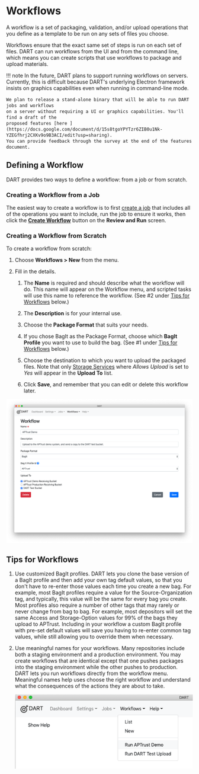 # Workflows

A workflow is a set of packaging, validation, and/or upload operations that you define as a template to be run on any sets of files you choose.

Workflows ensure that the exact same set of steps is run on each set of files. DART can run workflows from the UI and from the command line, which means you can create scripts that use workflows to package and upload materials.

!!! note
    In the future, DART plans to support running workflows on servers. Currently, this is
    difficult because DART's underlying Electron framework insists on graphics capabilities
    even when running in command-line mode.

    We plan to release a stand-alone binary that will be able to run DART jobs and workflows
    on a server without requiring a UI or graphics capabilities. You'll find a draft of the
    proposed features [here ](https://docs.google.com/document/d/15s8tgoYPYTzr6ZIB0u1Nk-YZEGfhrj2CXKv9o9B3ACI/edit?usp=sharing).
    You can provide feedback through the survey at the end of the features document.

## Defining a Workflow

DART provides two ways to define a workflow: from a job or from scratch.

### Creating a Workflow from a Job

The easiest way to create a workflow is to first [create a job](../jobs/index.md) that includes all of the operations you want to include, run the job to ensure it works, then click the [__Create Workflow__](../jobs/run/#creating-a-workflow-from-a-job) button on the __Review and Run__ screen.

### Creating a Workflow from Scratch

To create a workflow from scratch:

1. Choose __Workflows &gt; New__ from the menu.

1. Fill in the details.

    1. The __Name__ is required and should describe what the workflow will do. This name will appear on the Workflow menu, and scripted tasks will use this name to reference the workflow. (See #2 under [Tips for Workflows](#tips-for-workflows) below.)

    2. The __Description__ is for your internal use.

    3. Choose the __Package Format__ that suits your needs.

    4. If you chose BagIt as the Package Format, choose which __BagIt Profile__ you want to use to build the bag. (See #1 under [Tips for Workflows](#tips-for-workflows) below.)

    5. Choose the destination to which you want to upload the packaged files. Note that only [Storage Services](../settings/storage_services/) where _Allows Upload_ is set to _Yes_ will appear in the __Upload To__ list.

    6. Click __Save__, and remember that you can edit or delete this workflow later.

![Workflow editor](../../img/workflows/edit.png)

## Tips for Workflows

1. Use customized BagIt profiles. DART lets you clone the base version of a BagIt profile and then add your own tag default values, so that you don't have to re-enter those values each time you create a new bag. For example, most BagIt profiles require a value for the Source-Organization tag, and typically, this value will be the same for every bag you create. Most profiles also require a number of other tags that may rarely or never change from bag to bag. For example, most depositors will set the same Access and Storage-Option values for 99% of the bags they upload to APTrust. Including in your workflow a custom BagIt profile with pre-set default values will save you having to re-enter common tag values, while still allowing you to override them when necessary.

2. Use meaningful names for your workflows. Many repositories include both a staging environment and a production environment. You may create workflows that are identical except that one pushes packages into the staging environment while the other pushes to production. DART lets you run workflows directly from the workflow menu. Meaningful names help uses choose the right workflow and understand what the consequences of the actions they are about to take.

   ![Workflow menu](../../img/workflows/menu.png)
